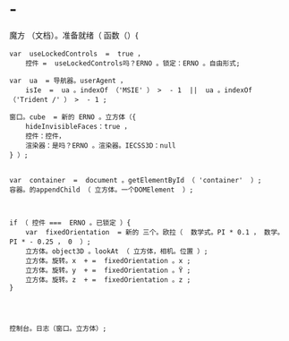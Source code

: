 # -
魔方
（文档）。准备就绪（ 函数（）{


	var  useLockedControls  =  true ，
		控件 =  useLockedControls吗？ERNO 。锁定：ERNO 。自由形式;

	var  ua  = 导航器。userAgent ，
		isIe  =  ua 。indexOf （'MSIE' ） >  - 1  ||  ua 。indexOf （'Trident /' ） >  - 1 ;

	窗口。cube  = 新的 ERNO 。立方体（{
		hideInvisibleFaces：true ，
		控件：控件，
		渲染器：是吗？ERNO 。渲染器。IECSS3D：null
	} ）;


	var  container  =  document 。getElementById （ 'container'  ）;
	容器。的appendChild （ 立方体。一个DOMElement  ）;



	if （ 控件 ===  ERNO 。已锁定 ）{
		var  fixedOrientation  = 新的 三个。欧拉（  数学式。PI * 0.1 ， 数学。PI * - 0.25 ， 0  ）;
		立方体。object3D 。lookAt （ 立方体，相机。位置 ）;
		立方体。旋转。x  + =  fixedOrientation 。x ;
		立方体。旋转。y  + =  fixedOrientation 。Ÿ ;
		立方体。旋转。z  + =  fixedOrientation 。z ;
	}




	控制台。日志（窗口。立方体）;
